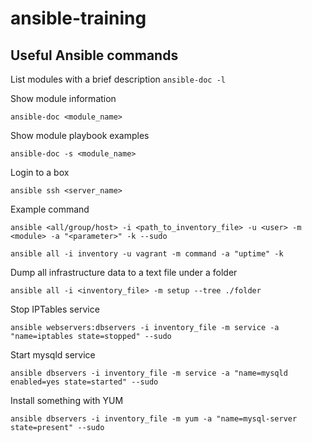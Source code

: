 # ansible-training
<h2>Useful Ansible commands</h2>

List modules with a brief description
`ansible-doc -l`

Show module information

`ansible-doc <module_name>`

Show module playbook examples

`ansible-doc -s <module_name>`

Login to a box

`ansible ssh <server_name>`

Example command

`ansible <all/group/host> -i <path_to_inventory_file> -u <user> -m <module> -a "<parameter>" -k --sudo`

`ansible all -i inventory -u vagrant -m command -a "uptime" -k`

Dump all infrastructure data to a text file under a folder

`ansible all -i <inventory_file> -m setup --tree ./folder`

Stop IPTables service

`ansible webservers:dbservers -i inventory_file -m service -a "name=iptables state=stopped" --sudo`

Start mysqld service

`ansible dbservers -i inventory_file -m service -a "name=mysqld enabled=yes state=started" --sudo`

Install something with YUM

`ansible dbservers -i inventory_file -m yum -a "name=mysql-server state=present" --sudo`

